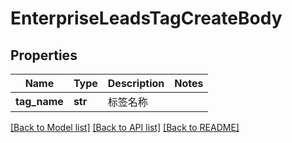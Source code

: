 # EnterpriseLeadsTagCreateBody

## Properties
Name | Type | Description | Notes
------------ | ------------- | ------------- | -------------
**tag_name** | **str** | 标签名称 | 

[[Back to Model list]](../README.md#documentation-for-models) [[Back to API list]](../README.md#documentation-for-api-endpoints) [[Back to README]](../README.md)

